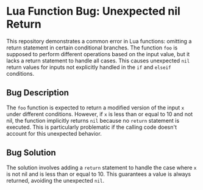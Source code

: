 # Lua Function Bug: Unexpected nil Return

This repository demonstrates a common error in Lua functions: omitting a return statement in certain conditional branches. The function `foo` is supposed to perform different operations based on the input value, but it lacks a return statement to handle all cases. This causes unexpected `nil` return values for inputs not explicitly handled in the `if` and `elseif` conditions.

## Bug Description

The `foo` function is expected to return a modified version of the input `x` under different conditions.  However, if `x` is less than or equal to 10 and not nil, the function implicitly returns `nil` because no `return` statement is executed. This is particularly problematic if the calling code doesn't account for this unexpected behavior.

## Bug Solution

The solution involves adding a `return` statement to handle the case where `x` is not nil and is less than or equal to 10.  This guarantees a value is always returned, avoiding the unexpected `nil`.